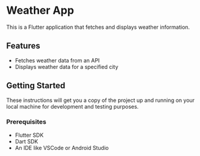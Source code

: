 # Weather App

This is a Flutter application that fetches and displays weather information.

## Features

- Fetches weather data from an API
- Displays weather data for a specified city

## Getting Started

These instructions will get you a copy of the project up and running on your local machine for development and testing purposes.

### Prerequisites

- Flutter SDK
- Dart SDK
- An IDE like VSCode or Android Studio
